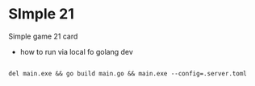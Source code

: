 # SImple 21

Simple game 21 card

* how to run via local fo golang dev

```

del main.exe && go build main.go && main.exe --config=.server.toml

```
